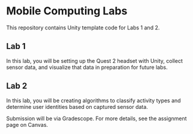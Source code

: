 # Mobile Computing Labs

This repository contains Unity template code for Labs 1 and 2.

## Lab 1

In this lab, you will be setting up the Quest 2 headset with Unity, collect sensor data, and visualize that data in preparation for future labs.

## Lab 2

In this lab, you will be creating algorithms to classify activity types and determine user identities based on captured sensor data.

Submission will be via Gradescope. For more details, see the assignment page on Canvas.

